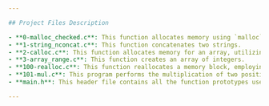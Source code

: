 ```yaml
---

## Project Files Description

- **0-malloc_checked.c**: This function allocates memory using `malloc`.
- **1-string_nconcat.c**: This function concatenates two strings.
- **2-calloc.c**: This function allocates memory for an array, utilizing `malloc`.
- **3-array_range.c**: This function creates an array of integers.
- **100-realloc.c**: This function reallocates a memory block, employing both `malloc` and `free`.
- **101-mul.c**: This program performs the multiplication of two positive numbers.
- **main.h**: This header file contains all the function prototypes used in the project.

---
```

